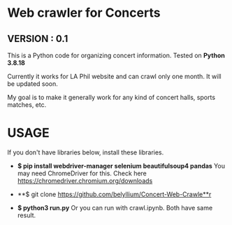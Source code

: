 # Web crawler for Concerts
## VERSION : 0.1

This is a Python code for organizing concert information.
Tested on **Python 3.8.18**

Currently it works for LA Phil website and can crawl only one month. It will be updated soon.

My goal is to make it generally work for any kind of concert halls, sports matches, etc.


# USAGE

If you don't have libraries below, install these libraries.
- **$ pip install webdriver-manager selenium beautifulsoup4 pandas**
You may need ChromeDriver for this. Check here https://chromedriver.chromium.org/downloads

- **$ git clone https://github.com/belyllium/Concert-Web-Crawle**r
- **$ python3 run.py**
Or you can run with crawl.ipynb. Both have same result.

